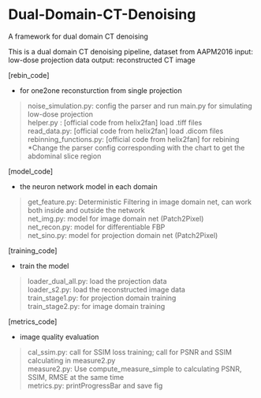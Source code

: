 # Dual-Domain-CT-Denoising
A framework for dual domain CT denoising

This is a dual domain CT denoising pipeline, dataset from AAPM2016
input: low-dose projection data
output: reconstructed CT image

[rebin_code]
- for one2one reconsturction from single projection  
> noise_simulation.py: config the parser and run main.py for simulating low-dose projection  
> helper.py : [official code from helix2fan] load .tiff files  
> read_data.py: [official code from helix2fan] load .dicom files  
> rebinning_functions.py: [official code from helix2fan] for rebining *Change the parser config corresponding with the chart to get the abdominal slice region  

[model_code]
- the neuron network model in each domain  
> get_feature.py: Deterministic Filtering in image domain net, can work both inside and outside the network  
> net_img.py: model for image domain net (Patch2Pixel)  
> net_recon.py: model for differentiable FBP  
> net_sino.py: model for projection domain net (Patch2Pixel)  

[training_code]
- train the model  
> loader_dual_all.py: load the projection data  
> loader_s2.py: load the reconstructed image data  
> train_stage1.py: for projection domain training  
> train_stage2.py: for image domain training  

[metrics_code]
- image quality evaluation  
> cal_ssim.py: call for SSIM loss training; call for PSNR and SSIM calculating in measure2.py  
> measure2.py: Use compute_measure_simple to calculating PSNR, SSIM, RMSE at the same time  
> metrics.py: printProgressBar and save fig  
